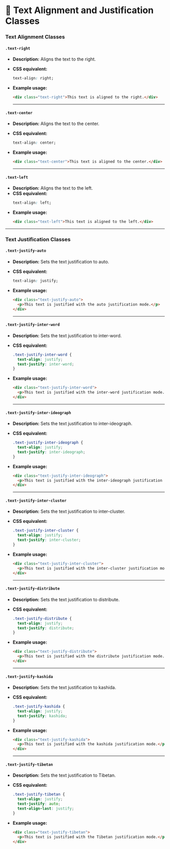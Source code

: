 # 📏 Text Alignment and Justification Classes

### **Text Alignment Classes**

#### **`.text-right`**  
- **Description:** Aligns the text to the right.  
- **CSS equivalent:**  
  ```css
  text-align: right;
  ```  
- **Example usage:**  
  ```html
  <div class="text-right">This text is aligned to the right.</div>
  ```  

  ---

#### **`.text-center`**  
- **Description:** Aligns the text to the center.  
- **CSS equivalent:**  
  ```css
  text-align: center;
  ```  
- **Example usage:**  
  ```html
  <div class="text-center">This text is aligned to the center.</div>
  ```  

  ---

#### **`.text-left`**  
- **Description:** Aligns the text to the left.  
- **CSS equivalent:**  
  ```css
  text-align: left;
  ```  
- **Example usage:**  
  ```html
  <div class="text-left">This text is aligned to the left.</div>
  ```  

---  

### **Text Justification Classes**

#### **`.text-justify-auto`**  
- **Description:** Sets the text justification to auto.  
- **CSS equivalent:**  
  ```css
  text-align: justify;
  ```  
- **Example usage:**  
  ```html
  <div class="text-justify-auto">
    <p>This text is justified with the auto justification mode.</p>
  </div>
  ```  

  ---

#### **`.text-justify-inter-word`**  
- **Description:** Sets the text justification to inter-word.  
- **CSS equivalent:**  
  ```css
  .text-justify-inter-word {
    text-align: justify;
    text-justify: inter-word;
  }
  ```  
- **Example usage:**  
  ```html
  <div class="text-justify-inter-word">
    <p>This text is justified with the inter-word justification mode.</p>
  </div>
  ```  

  ---

#### **`.text-justify-inter-ideograph`**  
- **Description:** Sets the text justification to inter-ideograph.  
- **CSS equivalent:**  
  ```css
  .text-justify-inter-ideograph {
    text-align: justify;
    text-justify: inter-ideograph;
  }
  ```  
- **Example usage:**  
  ```html
  <div class="text-justify-inter-ideograph">
    <p>This text is justified with the inter-ideograph justification mode.</p>
  </div>
  ```  

  ---

#### **`.text-justify-inter-cluster`**  
- **Description:** Sets the text justification to inter-cluster.  
- **CSS equivalent:**  
  ```css
  .text-justify-inter-cluster {
    text-align: justify;
    text-justify: inter-cluster;
  }
  ```  
- **Example usage:**  
  ```html
  <div class="text-justify-inter-cluster">
    <p>This text is justified with the inter-cluster justification mode.</p>
  </div>
  ```  

  ---

#### **`.text-justify-distribute`**  
- **Description:** Sets the text justification to distribute.  
- **CSS equivalent:**  
  ```css
  .text-justify-distribute {
    text-align: justify;
    text-justify: distribute;
  }
  ```  
- **Example usage:**  
  ```html
  <div class="text-justify-distribute">
    <p>This text is justified with the distribute justification mode.</p>
  </div>
  ```  

  ---

#### **`.text-justify-kashida`**  
- **Description:** Sets the text justification to kashida.  
- **CSS equivalent:**  
  ```css
  .text-justify-kashida {
    text-align: justify;
    text-justify: kashida;
  }
  ```  
- **Example usage:**  
  ```html
  <div class="text-justify-kashida">
    <p>This text is justified with the kashida justification mode.</p>
  </div>
  ```  

  ---

#### **`.text-justify-tibetan`**  
- **Description:** Sets the text justification to Tibetan.  

- **CSS equivalent:**  
  ```css
  .text-justify-tibetan {
    text-align: justify;
    text-justify: auto;
    text-align-last: justify;
  }
  ```  
- **Example usage:**  
  ```html
  <div class="text-justify-tibetan">
    <p>This text is justified with the Tibetan justification mode.</p>
  </div>
  ```  